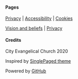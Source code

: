 <div class="row features">
  <div class="col s12 m6 feature">
    <h4> Pages </h4>
    <p class="feature-description"><a href="/privacy">Privacy</a> | <a href="/accessibility">Accessibility</a> | <a href="/cookies">Cookies</a></p>
    <p class="feature-description"><a href="/vision">Vision and beliefs</a> | <a href="/safeguarding">Privacy</a></p>
  </div>
  <div class="col s12 m6 feature">
    <h4> Credits </h4>
    <p class="feature-description"><i class="fa fa-copyright" aria-hidden="true" style="color:white"></i> City Evangelical Church 2020</p>
    <p class="feature-description">Inspired by <a href="https://github.com/t413/SinglePaged" target="_blank">SinglePaged theme</a></p>
    <p class="feature-description">Powered by <a href="https://www.github.com" target="_blank">GitHub <i class="fa fa-github" aria-hidden="true" style="color:white"></i></a></p>
  </div> 
</div>
